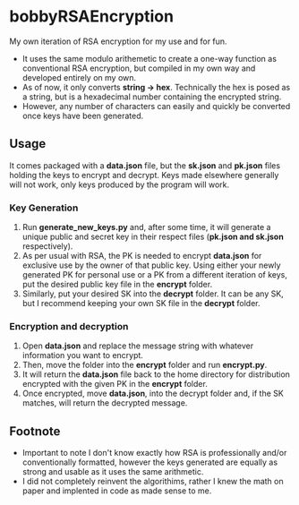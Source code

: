 # bobbyRSAEncryption
 My own iteration of RSA encryption for my use and for fun.
 - It uses the same modulo arithemetic to create a one-way function as conventional RSA encryption, but compiled in my own way and developed entirely on my own.
 - As of now, it only converts **string -> hex**. Technically the hex is posed as a string, but is a hexadecimal number containing the encrypted string.
 - However, any number of characters can easily and quickly be converted once keys have been generated.
## Usage
 It comes packaged with a **data.json** file, but the **sk.json** and **pk.json** files holding the keys to encrypt and decrypt. Keys made elsewhere generally will not work, only keys produced by the program will work.
 ### Key Generation
 1. Run **generate_new_keys.py** and, after some time, it will generate a unique public and secret key in their respect files (**pk.json and sk.json** respectively).
 2. As per usual with RSA, the PK is needed to encrypt **data.json** for exclusive use by the owner of that public key. Using either your newly generated PK for personal use or a PK from a different iteration of keys, put the desired public key file in the **encrypt** folder.
 3. Similarly, put your desired SK into the **decrypt** folder. It can be any SK, but I recommend keeping your own SK file in the **decrypt** folder.
 ### Encryption and decryption
 1. Open **data.json** and replace the message string with whatever information you want to encrypt.
 2. Then, move the folder into the **encrypt** folder and run **encrypt.py**.
 3. It will return the **data.json** file back to the home directory for distribution encrypted with the given PK in the **encrypt** folder.
 4. Once encrypted, move **data.json**, into the decrypt folder and, if the SK matches, will return the decrypted message.


## Footnote
 - Important to note I don't know exactly how RSA is professionally and/or conventionally formatted, however the keys generated are equally as strong and usable as it uses the same arithmetic.
 - I did not completely reinvent the algorithims, rather I knew the math on paper and implented in code as made sense to me.
